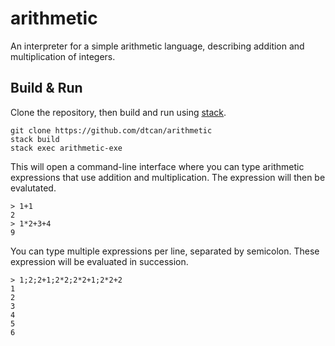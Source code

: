 # arithmetic
An interpreter for a simple arithmetic language, describing addition and multiplication of integers.

## Build & Run
Clone the repository, then build and run using [stack](https://docs.haskellstack.org/).
```
git clone https://github.com/dtcan/arithmetic
stack build
stack exec arithmetic-exe
```
This will open a command-line interface where you can type arithmetic expressions that use addition and multiplication. The expression will then be evalutated.
```
> 1+1
2
> 1*2+3+4
9
```
You can type multiple expressions per line, separated by semicolon. These expression will be evaluated in succession.
```
> 1;2;2+1;2*2;2*2+1;2*2+2
1
2
3
4
5
6
```